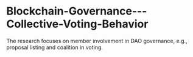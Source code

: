 # Blockchain-Governance---Collective-Voting-Behavior
The research focuses on member involvement in DAO governance, e.g., proposal listing and coalition in voting. 
